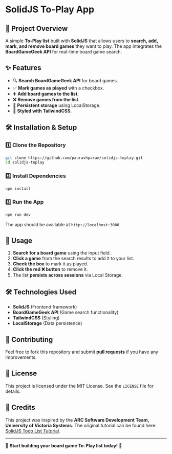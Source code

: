 # SolidJS To-Play App

## 📌 Project Overview

A simple **To-Play list** built with **SolidJS** that allows users to **search, add, mark, and remove board games** they want to play. The app integrates the **BoardGameGeek API** for real-time board game search.

## ✨ Features

- 🔍 **Search BoardGameGeek API** for board games.
- ✅ **Mark games as played** with a checkbox.
- ➕ **Add board games to the list**.
- ❌ **Remove games from the list**.
- 💾 **Persistent storage** using LocalStorage.
- 🎨 **Styled with TailwindCSS**.

## 🛠️ Installation & Setup

### 1️⃣ Clone the Repository

```sh
git clone https://github.com/pauravhparam/solidjs-toplay.git
cd solidjs-toplay
```

### 2️⃣ Install Dependencies

```sh
npm install
```

### 3️⃣ Run the App

```sh
npm run dev
```

The app should be available at `http://localhost:3000`

## 🚀 Usage

1. **Search for a board game** using the input field.
2. **Click a game** from the search results to add it to your list.
3. **Check the box** to mark it as played.
4. **Click the red ❌ button** to remove it.
5. The list **persists across sessions** via Local Storage.

## 🛠️ Technologies Used

- **SolidJS** (Frontend framework)
- **BoardGameGeek API** (Game search functionality)
- **TailwindCSS** (Styling)
- **LocalStorage** (Data persistence)

## 🤝 Contributing

Feel free to fork this repository and submit **pull requests** if you have any improvements.

## 📜 License

This project is licensed under the MIT License. See the `LICENSE` file for details.

## 🙌 Credits

This project was inspired by the **ARC Software Development Team, University of Victoria Systems**. The original tutorial can be found here: [SolidJS Todo List Tutorial](https://arcsoft.uvic.ca/log/2024-12-10-solidjs-todolist/).

---

🚀 **Start building your board game To-Play list today!** 🎲
